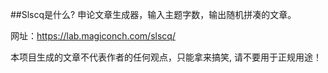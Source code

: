 
##Slscq是什么?
申论文章生成器，输入主题字数，输出随机拼凑的文章。

网址：https://lab.magiconch.com/slscq/

本项目生成的文章不代表作者的任何观点，只能拿来搞笑, 请不要用于正规用途！
